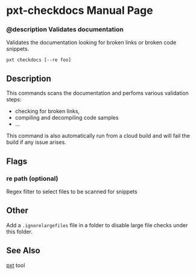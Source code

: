 # pxt-checkdocs Manual Page

### @description Validates documentation

Validates the documentation looking for broken links or broken code snippets.

```
pxt checkdocs [--re foo]
```

## Description

This commands scans the documentation and perfoms various validation steps:
* checking for broken links,
* compiling and decompiling code samples
* ...

This command is also automatically run from a cloud build and will fail the build if any issue arises.

## Flags

### re path (optional)

Regex filter to select files to be scanned for snippets

## Other

Add a ``.ignorelargefiles`` file in a folder to disable large file checks under this folder.

## See Also

[pxt](/cli) tool
